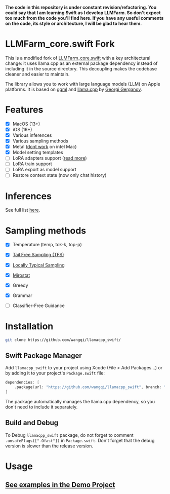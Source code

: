 **The code in this repository is under constant revision/refactoring. You could say that I am learning Swift as I develop LLMFarm. So don't expect too much from the code you'll find here. 
If you have any useful comments on the code, its style or architecture, I will be glad to hear them.**

# LLMFarm_core.swift Fork
This is a modified fork of [LLMFarm_core.swift](https://github.com/guinmoon/llmfarm_core.swift) with a key architectural change: it uses llama.cpp as an external package dependency instead of including it in the source directory. This decoupling makes the codebase cleaner and easier to maintain.

The library allows you to work with large language models (LLM) on Apple platforms. It is based on [ggml](https://github.com/ggerganov/ggml) and [llama.cpp](https://github.com/ggerganov/llama.cpp) by [Georgi Gerganov](https://github.com/ggerganov).

# Features

- [x] MacOS (13+)
- [x] iOS (16+)
- [x] Various inferences
- [x] Various sampling methods
- [x] Metal ([dont work](https://github.com/ggerganov/llama.cpp/issues/2407#issuecomment-1699544808) on intel Mac)
- [x] Model setting templates
- [ ] LoRA adapters support ([read more](https://github.com/guinmoon/LLMFarm/blob/main/lora.md))
- [ ] LoRA train support
- [ ] LoRA export as model support
- [ ] Restore context state (now only chat history) 

# Inferences

See full list [here](https://github.com/ggerganov/llama.cpp).
  
# Sampling methods
- [x] Temperature (temp, tok-k, top-p)
- [x] [Tail Free Sampling (TFS)](https://www.trentonbricken.com/Tail-Free-Sampling/)
- [x] [Locally Typical Sampling](https://arxiv.org/abs/2202.00666)
- [x] [Mirostat](https://arxiv.org/abs/2007.14966)
- [x] Greedy
- [x] Grammar 
- [ ] Classifier-Free Guidance


# Installation

```bash
git clone https://github.com/wangqi/llamacpp_swift/
```

## Swift Package Manager

Add `llamacpp_swift` to your project using Xcode (File > Add Packages...) or by adding it to your project's `Package.swift` file:

```swift
dependencies: [
    .package(url: "https://github.com/wangqi/llamacpp_swift", branch: "main")
]
```

The package automatically manages the llama.cpp dependency, so you don't need to include it separately.

## Build and Debug 

To Debug `llamacpp_swift` package, do not forget to comment `.unsafeFlags(["-Ofast"])` in `Package.swift`.
Don't forget that the debug version is slower than the release version.

# Usage

## [See examples in the Demo Project](/DemoProject)

